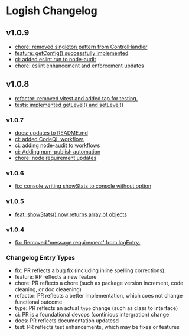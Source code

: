 # Logish Changelog

## v1.0.9
- [chore: removed singleton pattern from ControlHandler]()
- [feature: getConfig() successfully implemented]()
- [ci: added eslint run to node-audit]()
- [chore: eslint enhancement and enforcement updates]()
## v1.0.8
- [refactor: removed vitest and added tap for testing.](https://github.com/webjestic/logish/pull/51)
- [tests: implemented getLevel() and setLevel()](https://github.com/webjestic/logish/pull/54)
### v1.0.7
- [docs: updates to README.md](https://github.com/webjestic/logish/pull/28)
- [ci: added CodeQL workflow.](https://github.com/webjestic/logish/pull/29)
- [ci: adding node-audit to workflows](https://github.com/webjestic/logish/pull/38)
- [ci: Adding npm-publish automation](https://github.com/webjestic/logish/pull/33)
- [chore: node requirement updates](https://github.com/webjestic/logish/pull/31)
### v1.0.6
- [fix: console writing showStats to console without option](https://github.com/webjestic/logish/pull/26)
### v1.0.5
- [feat: showStats() now returns array of objects](https://github.com/webjestic/logish/pull/22)
### v1.0.4
- [fix: Removed 'message requirement' from logEntry.](https://github.com/webjestic/logish/pull/19)

### Changelog Entry Types

- fix: PR reflects a bug fix (including inline spelling corrections).
- feature: RP reflects a new feature
- chore: PR reflects a chore (such as package version increment, code cleaning, or doc cleaening)
- refactor: PR reflects a better implementation, which coes not change functional outcome
- type: PR reflects an actual `type` change (such as class to interface)
- ci: PR is a foundational devops (continious intergration) change
- docs: PR reflects documentation updatesd
- test: PR reflects test enhancements, which may be fixes or features